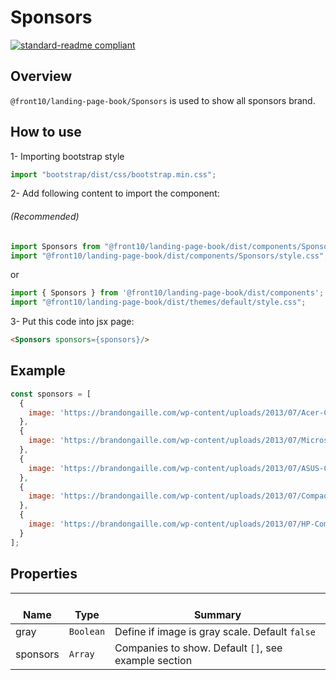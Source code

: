 # Sponsors

[![standard-readme compliant](https://img.shields.io/badge/standard--readme-OK-green.svg?style=flat-square)](https://github.com/RichardLitt/standard-readme)

## Overview

`@front10/landing-page-book/Sponsors` is used to show all sponsors brand.

## How to use
1- Importing bootstrap style

```js
import "bootstrap/dist/css/bootstrap.min.css";
```
2- Add following content to import the component:

###### (Recommended)
```js
import Sponsors from "@front10/landing-page-book/dist/components/Sponsors";
import "@front10/landing-page-book/dist/components/Sponsors/style.css";
```
or

```js
import { Sponsors } from '@front10/landing-page-book/dist/components';
import "@front10/landing-page-book/dist/themes/default/style.css";
```

3- Put this code into jsx page:

```html
<Sponsors sponsors={sponsors}/>
```

## Example

```js
const sponsors = [
  {
    image: 'https://brandongaille.com/wp-content/uploads/2013/07/Acer-Company-Logo.jpg'
  },
  {
    image: 'https://brandongaille.com/wp-content/uploads/2013/07/Microsoft-Company-Logo1.jpg'
  },
  {
    image: 'https://brandongaille.com/wp-content/uploads/2013/07/ASUS-Company-Logo.jpg'
  },
  {
    image: 'https://brandongaille.com/wp-content/uploads/2013/07/Compaq-Company-Logo.jpg'
  },
  {
    image: 'https://brandongaille.com/wp-content/uploads/2013/07/HP-Company-Logos.jpg'
  }
];
```

## Properties

| </br>Name | </br>Type | </br>Summary                                         |
| --------- | --------- | ---------------------------------------------------- |
| gray      | `Boolean` | Define if image is gray scale. Default `false`       |
| sponsors  | `Array`   | Companies to show. Default `[]`, see example section |
